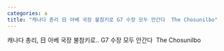 ```yaml
---
categories: a
title: "캐나다 총리 日 아베 국장 불참키로 G7 수장 모두 안간다  The Chosunilbo"
---
```

캐나다 총리, 日 아베 국장 불참키로.. G7 수장 모두 안간다&nbsp;&nbsp;The Chosunilbo